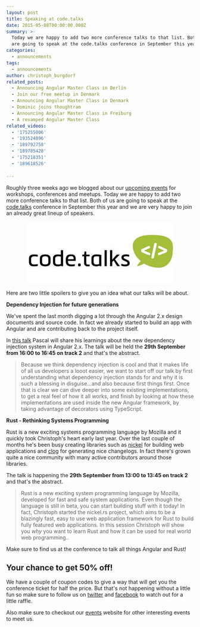 ```yaml
---
layout: post
title: Speaking at code.talks
date: 2015-05-08T00:00:00.000Z
summary: >-
  Today we are happy to add two more conference talks to that list. Both of us
  are going to speak at the code.talks conference in September this year.
categories:
  - announcements
tags:
  - announcements
author: christoph_burgdorf
related_posts:
  - Announcing Angular Master Class in Berlin
  - Join our free meetup in Denmark
  - Announcing Angular Master Class in Denmark
  - Dominic joins thoughtram
  - Announcing Angular Master Class in Freiburg
  - A revamped Angular Master Class
related_videos:
  - '175255006'
  - '193524896'
  - '189792758'
  - '189785428'
  - '175218351'
  - '189618526'

---
```

Roughly three weeks ago we blogged about our [upcoming events](http://blog.thoughtram.io/announcements/2015/04/19/upcoming-events-in-2015.html) for workshops, conferences and meetups. Today we are happy to add two more conference talks to that list. Both of us are going to speak at the [code.talks](http://www.codetalks.de/) conference in September this year and we are very happy to join an already great lineup of speakers.

<div style="text-align:center;">
    <img src="/assets/code_talks_logo.jpeg" alt="code talks logo"/>
</div>

Here are two little spoilers to give you an idea what our talks will be about.

**Dependency Injection for future generations**

We've spent the last month digging a lot through the Angular 2.x design documents and source code. In fact we already started to build an app with Angular and are contributing back to the project itself.

In [this talk](http://www.codetalks.de/2015/programm/dependency-injection-for-future-generations) Pascal will share his learnings about the new dependency injection system in Angular 2.x. The talk will be held the **29th September from 16:00 to 16:45 on track 2** and that's the abstract.

>Because we think dependency injection is cool and that it makes life of all us developers a looot easier, we want to start off our talk by first understanding what dependency injection stands for and why it is such a blessing in disguise...and also because first things first. Once that is clear we can dive deeper into some existing implementations, to get a real feel of how it all works, and finish by looking at how these implementations are used inside the new Angular framework, by taking advantage of decorators using TypeScript.


**Rust - Rethinking Systems Programming**

Rust is a new exciting systems programming language by Mozilla and it quickly took Christoph's heart early last year. Over the last couple of months he's been busy creating libraries such as [nickel](http://nickel.rs/) for building web applications and [clog](https://github.com/thoughtram/clog) for generating nice changelogs. In fact there's grown quite a nice community with many active contributors around those libraries.

The talk is happening the **29th September from 13:00 to 13:45 on track 2** and that's the abstract.

>Rust is a new exciting system programming language by Mozilla, developed for fast and safe system applications. Even though the language is still in beta, you can start building stuff with it today! In fact, Christoph started the nickel.rs project, which aims to be a blazingly fast, easy to use web application framework for Rust to build fully featured web applications. In this session Christoph will show you *why* you want to learn Rust and how it can be used for real world web programming..


Make sure to find us at the conference to talk all things Angular and Rust!

## Your chance to get 50% off!

We have a couple of coupon codes to give a way that will get you the conference ticket for half the price. But that's not happening without a little fun so make sure to follow us on [twitter](http://twitter.com/thoughtram) and [facebook](https://www.facebook.com/thoughtram) to watch out for a little raffle.

Also make sure to checkout our [events](http://thoughtram-events.eventbrite.com/) website for other interesting events to meet us.
